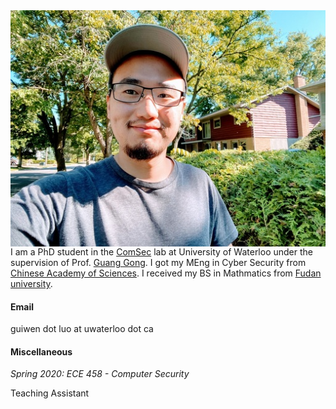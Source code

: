 <img align="right" src="smallguiwen.jpeg">

I am a PhD student in the [ComSec](https://uwaterloo.ca/communications-security-lab/) lab at University of Waterloo under the supervision of Prof. [Guang Gong](https://uwaterloo.ca/electrical-computer-engineering/profile/ggong). I got my MEng in Cyber Security from [Chinese Academy of Sciences](https://english.cas.cn/). I received my BS in Mathmatics from [Fudan university](https://www.fudan.edu.cn/en/).

#### Email

guiwen dot luo at uwaterloo dot ca

#### Miscellaneous

*Spring 2020: ECE 458 - Computer Security*

Teaching Assistant
